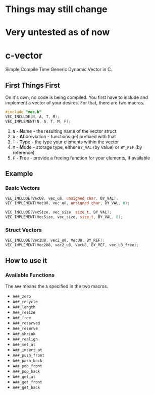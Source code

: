 # Things may still change
# Very untested as of now

# c-vector
Simple Compile Time Generic Dynamic Vector in C.

## First Things First
On it's own, no code is being compiled. You first have to include and implement a vector of your desires. For that, there are two macros.
```c
#include "vec.h"
VEC_INCLUDE(N, A, T, M);
VEC_IMPLEMENT(N, A, T, M, F);
```
1. `N` - **N**ame - the resulting name of the vector struct
2. `A` - **A**bbreviation - functions get prefixed with that
3. `T` - **T**ype - the type your elements within the vector
4. `M` - **M**ode - storage type, either `BY_VAL` (by value) or `BY_REF` (by reference)
5. `F` - **F**ree - provide a freeing function for your elements, if available

## Example

### Basic Vectors
```c
VEC_INCLUDE(VecU8, vec_u8, unsigned char, BY_VAL);
VEC_IMPLEMENT(VecU8, vec_u8, unsigned char, BY_VAL, 0);
```

```c
VEC_INCLUDE(VecSize, vec_size, size_t, BY_VAL);
VEC_IMPLEMENT(VecSize, vec_size, size_t, BY_VAL, 0);
```

### Struct Vectors
```c
VEC_INCLUDE(Vec2U8, vec2_u8, VecU8, BY_REF);
VEC_IMPLEMENT(Vec2U8, vec2_u8, VecU8, BY_REF, vec_u8_free);
```


## How to use it

### Available Functions
The `A##` means the `A` specified in the two macros.
- `A##_zero`
- `A##_recycle`
- `A##_length`
- `A##_resize`
- `A##_free`
- `A##_reserved`
- `A##_reserve`
- `A##_shrink`
- `A##_realign`
- `A##_set_at`
- `A##_insert_at`
- `A##_push_front`
- `A##_push_back`
- `A##_pop_front`
- `A##_pop_back`
- `A##_get_at`
- `A##_get_front`
- `A##_get_back`

